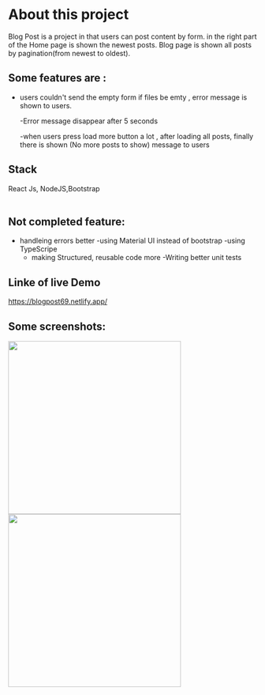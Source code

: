 # About this project

Blog Post is a project in that users can post content by form. in the right part of the Home page is shown the newest posts. Blog page is shown all posts by pagination(from newest to oldest).

## Some features are :

- users couldn't send the empty form if files be emty , error message is shown to users.

  -Error message disappear after 5 seconds
  
  -when users press load more button a lot , after loading all posts, finally there is shown (No more posts to show) message to users
  

## Stack

React Js, NodeJS,Bootstrap </br></br>

## Not completed feature:

- handleing errors better
  -using Material UI instead of bootstrap
  -using TypeScripe
  - making Structured, reusable code more
    -Writing better unit tests

## Linke of live Demo

https://blogpost69.netlify.app/

## Some screenshots:
<img width="350px" src="https://user-images.githubusercontent.com/122700888/217621055-e8fe3cf4-c905-41e7-86b2-11bee1c61292.png"></img> 
<img width="350px" src="https://user-images.githubusercontent.com/122700888/217621868-fc051ae3-4645-41c8-8805-53d3705353c2.png"></img></br></br>
